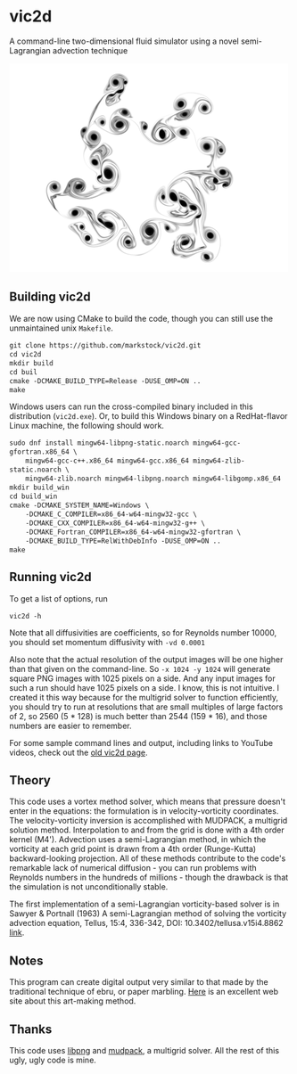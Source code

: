 # vic2d

A command-line two-dimensional fluid simulator using a novel semi-Lagrangian advection technique

![vorticies in a flow](media/sampleA.png?raw=true "vic2d simulation of vorticity rings")

## Building vic2d

We are now using CMake to build the code, though you can still use the unmaintained unix `Makefile`.

    git clone https://github.com/markstock/vic2d.git
    cd vic2d
    mkdir build
    cd buil
    cmake -DCMAKE_BUILD_TYPE=Release -DUSE_OMP=ON ..
    make

Windows users can run the cross-compiled binary included in this distribution (`vic2d.exe`). Or, to build this Windows binary on a RedHat-flavor Linux machine, the following should work.

    sudo dnf install mingw64-libpng-static.noarch mingw64-gcc-gfortran.x86_64 \
		mingw64-gcc-c++.x86_64 mingw64-gcc.x86_64 mingw64-zlib-static.noarch \
		mingw64-zlib.noarch mingw64-libpng.noarch mingw64-libgomp.x86_64
    mkdir build_win
    cd build_win
    cmake -DCMAKE_SYSTEM_NAME=Windows \
		-DCMAKE_C_COMPILER=x86_64-w64-mingw32-gcc \
		-DCMAKE_CXX_COMPILER=x86_64-w64-mingw32-g++ \
		-DCMAKE_Fortran_COMPILER=x86_64-w64-mingw32-gfortran \
		-DCMAKE_BUILD_TYPE=RelWithDebInfo -DUSE_OMP=ON ..
    make

## Running vic2d

To get a list of options, run

    vic2d -h

Note that all diffusivities are coefficients, so for Reynolds number 10000, you should set momentum diffusivity with `-vd 0.0001`

Also note that the actual resolution of the output images will be one higher than that given on the command-line. So `-x 1024 -y 1024` will generate square PNG images with 1025 pixels on a side. And any input images for such a run should have 1025 pixels on a side. I know, this is not intuitive. I created it this way because for the multigrid solver to function efficiently, you should try to run at resolutions that are small multiples of large factors of 2, so 2560 (5 * 128) is much better than 2544 (159 * 16), and those numbers are easier to remember.

For some sample command lines and output, including links to YouTube videos, check out the [old vic2d page](http://markjstock.org/vic2d/).

## Theory

This code uses a vortex method solver, which means that pressure doesn't enter in the equations: the formulation is in velocity-vorticity coordinates. The velocity-vorticity inversion is accomplished with MUDPACK, a multigrid solution method. Interpolation to and from the grid is done with a 4th order kernel (M4'). Advection uses a semi-Lagrangian method, in which the vorticity at each grid point is drawn from a 4th order (Runge-Kutta) backward-looking projection. All of these methods contribute to the code's remarkable lack of numerical diffusion - you can run problems with Reynolds numbers in the hundreds of millions - though the drawback is that the simulation is not unconditionally stable.

The first implementation of a semi-Lagrangian vorticity-based solver is in Sawyer & Portnall (1963) A semi-Lagrangian method of solving the vorticity advection equation, Tellus, 15:4, 336-342, DOI: 10.3402/tellusa.v15i4.8862 [link](https://doi.org/10.3402/tellusa.v15i4.8862).

## Notes

This program can create digital output very similar to that made by the traditional technique of ebru, or paper marbling. [Here](http://digital-marbling.de/) is an excellent web site about this art-making method.

## Thanks

This code uses [libpng](https://github.com/glennrp/libpng) and [mudpack](https://www2.cisl.ucar.edu/resources/legacy/mudpack), a multigrid solver. All the rest of this ugly, ugly code is mine.

